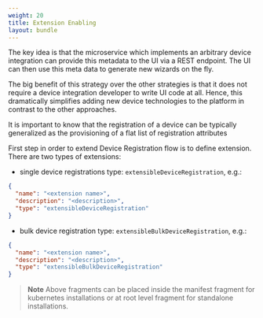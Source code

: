 ```yaml
---
weight: 20
title: Extension Enabling
layout: bundle
---
```



The key idea is that the microservice which implements an arbitrary device integration can provide this metadata to the UI via a REST endpoint. The UI can then use this meta data to generate new wizards on the fly.

The big benefit of this strategy over the other strategies is that it does not require a device integration developer to write UI code at all. Hence, this dramatically simplifies adding new device technologies to the platform in contrast to the other approaches.

It is important to know that the registration of a device can be typically generalized as the provisioning of a flat list of registration attributes

First step in order to extend Device Registration flow is to define extension. There are two types of extensions:
 - single device registrations type: `extensibleDeviceRegistration`, e.g.:
 

```json
{
  "name": "<extension name>",
  "description": "<description>",
  "type": "extensibleDeviceRegistration"
}
```
- bulk device registration type: `extensibleBulkDeviceRegistration`, e.g.:
```json
{
  "name": "<extension name>",
  "description": "<description>",
  "type": "extensibleBulkDeviceRegistration"
}
```

> **Note** Above fragments can be placed inside the manifest fragment for kubernetes installations or at root level fragment for standalone installations.


